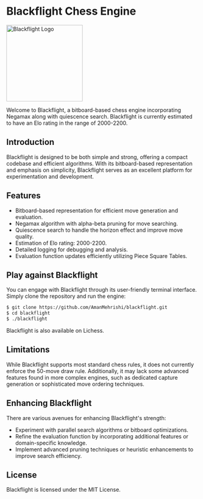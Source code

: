# Blackflight Chess Engine

<img src="blackflight-icon.png" alt="Blackflight Logo" width="200">

Welcome to Blackflight, a bitboard-based chess engine incorporating Negamax along with quiescence search. Blackflight is currently estimated to have an Elo rating in the range of 2000-2200.

## Introduction

Blackflight is designed to be both simple and strong, offering a compact codebase and efficient algorithms. With its bitboard-based representation and emphasis on simplicity, Blackflight serves as an excellent platform for experimentation and development.

## Features

- Bitboard-based representation for efficient move generation and evaluation.
- Negamax algorithm with alpha-beta pruning for move searching.
- Quiescence search to handle the horizon effect and improve move quality.
- Estimation of Elo rating: 2000-2200.
- Detailed logging for debugging and analysis.
- Evaluation function updates efficiently utilizing Piece Square Tables.
  
## Play against Blackflight

You can engage with Blackflight through its user-friendly terminal interface. Simply clone the repository and run the engine:

```bash
$ git clone https://github.com/AmanMehrishi/blackflight.git
$ cd blackflight
$ ./blackflight
```
Blackflight is also available on Lichess.

## Limitations

While Blackflight supports most standard chess rules, it does not currently enforce the 50-move draw rule. Additionally, it may lack some advanced features found in more complex engines, such as dedicated capture generation or sophisticated move ordering techniques.

## Enhancing Blackflight

There are various avenues for enhancing Blackflight's strength:

- Experiment with parallel search algorithms or bitboard optimizations.
- Refine the evaluation function by incorporating additional features or domain-specific knowledge.
- Implement advanced pruning techniques or heuristic enhancements to improve search efficiency.

## License
Blackflight is licensed under the MIT License.



